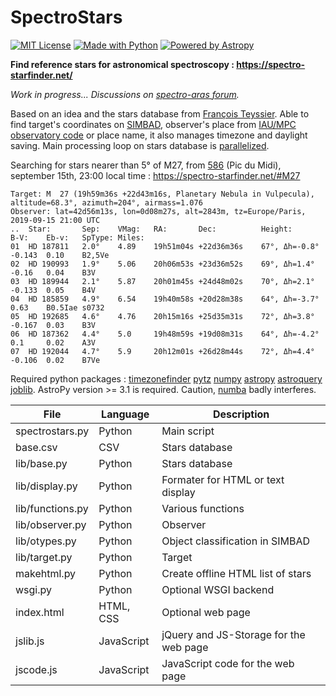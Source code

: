 # SpectroStars
[![MIT License](https://img.shields.io/badge/License-MIT-blue.svg)](./LICENSE.txt)
[![Made with Python](https://img.shields.io/badge/Made%20with-Python-red.svg)](https://www.python.org/)
[![Powered by Astropy](http://img.shields.io/badge/Powered%20by-AstroPy-orange.svg)](https://www.astropy.org)

**Find reference stars for astronomical spectroscopy : https://spectro-starfinder.net/**

_Work in progress... Discussions on [spectro-aras forum](http://www.spectro-aras.com/forum/viewtopic.php?f=8&t=2252)._

Based on an idea and the stars database from [François Teyssier](http://www.spectro-aras.com/forum/viewtopic.php?f=8&t=1227). Able to find target's coordinates on [SIMBAD](https://simbad.u-strasbg.fr/simbad/), observer's place from [IAU/MPC observatory code](https://minorplanetcenter.net/iau/lists/ObsCodesF.html) or place name, it also manages timezone and daylight saving. Main processing loop on stars database is [parallelized](https://joblib.readthedocs.io/en/latest/parallel.html).


Searching for stars nearer than 5° of M27, from [586](https://minorplanetcenter.net/iau/lists/ObsCodesF.html) (Pic du Midi), september 15th, 23:00 local time : https://spectro-starfinder.net/#M27

    Target: M  27 (19h59m36s +22d43m16s, Planetary Nebula in Vulpecula), altitude=68.3°, azimuth=204°, airmass=1.076
    Observer: lat=42d56m13s, lon=0d08m27s, alt=2843m, tz=Europe/Paris, 2019-09-15 21:00 UTC
    ..  Star:       Sep:    VMag:   RA:       Dec:          Height:         B-V:    Eb-v:   SpType: Miles:
    01  HD 187811   2.0°    4.89    19h51m04s +22d36m36s    67°, Δh=-0.8°   -0.143  0.10    B2,5Ve
    02  HD 190993   1.9°    5.06    20h06m53s +23d36m52s    69°, Δh=1.4°    -0.16   0.04    B3V
    03  HD 189944   2.1°    5.87    20h01m45s +24d48m02s    70°, Δh=2.1°    -0.133  0.05    B4V
    04  HD 185859   4.9°    6.54    19h40m58s +20d28m38s    64°, Δh=-3.7°           0.63    B0.5Iae s0732
    05  HD 192685   4.6°    4.76    20h15m16s +25d35m31s    72°, Δh=3.8°    -0.167  0.03    B3V
    06  HD 187362   4.4°    5.0     19h48m59s +19d08m31s    64°, Δh=-4.2°   0.1     0.02    A3V
    07  HD 192044   4.7°    5.9     20h12m01s +26d28m44s    72°, Δh=4.4°    -0.106  0.02    B7Ve

Required python packages : [timezonefinder](https://pypi.org/project/timezonefinder/) [pytz](https://pypi.org/project/pytz/) [numpy](https://pypi.org/project/numpy/) [astropy](https://pypi.org/project/astropy/) [astroquery](https://pypi.org/project/astroquery/) [joblib](https://pypi.org/project/joblib/). AstroPy version >= 3.1 is required. Caution, [numba](https://pypi.org/project/numba/) badly interferes.

File|Language|Description
----|--------|-----------
spectrostars.py|Python|Main script
base.csv|CSV|Stars database
lib/base.py|Python|Stars database
lib/display.py|Python|Formater for HTML or text display
lib/functions.py|Python|Various functions
lib/observer.py|Python|Observer
lib/otypes.py|Python|Object classification in SIMBAD
lib/target.py|Python|Target
makehtml.py|Python|Create offline HTML list of stars
wsgi.py|Python|Optional WSGI backend
index.html|HTML, CSS|Optional web page
jslib.js|JavaScript|jQuery and JS-Storage for the web page
jscode.js|JavaScript|JavaScript code for the web page
